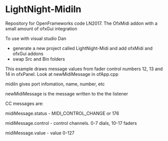 # LightNight-MidiIn
Repository for OpenFrameworks code LN2017. The OfxMidi addon with a small amount of ofxGui integration


To use with visual studio Dan
- generate a new project called LightNight-Midi and add ofxMidi and ofxGui addons
- swap Src and Bin folders

This example draws message values from fader control numbers 12, 13 and 14 in ofxPanel. Look at newMidiMessage in ofApp.cpp


midiIn gives port infomation, name, number, etc

newMidiMessage is the message written to the the listener


CC messages are:

midiMessage.status - MIDI_CONTROL_CHANGE or 176

midiMessage.control - control channels. 0-7 dials, 10-17 faders

midiMessage.value - value 0-127

